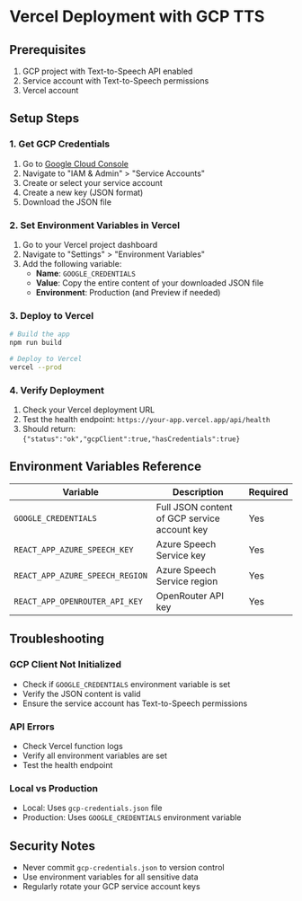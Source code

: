 # Vercel Deployment with GCP TTS

## Prerequisites
1. GCP project with Text-to-Speech API enabled
2. Service account with Text-to-Speech permissions
3. Vercel account

## Setup Steps

### 1. Get GCP Credentials
1. Go to [Google Cloud Console](https://console.cloud.google.com/)
2. Navigate to "IAM & Admin" > "Service Accounts"
3. Create or select your service account
4. Create a new key (JSON format)
5. Download the JSON file

### 2. Set Environment Variables in Vercel
1. Go to your Vercel project dashboard
2. Navigate to "Settings" > "Environment Variables"
3. Add the following variable:
   - **Name**: `GOOGLE_CREDENTIALS`
   - **Value**: Copy the entire content of your downloaded JSON file
   - **Environment**: Production (and Preview if needed)

### 3. Deploy to Vercel
```bash
# Build the app
npm run build

# Deploy to Vercel
vercel --prod
```

### 4. Verify Deployment
1. Check your Vercel deployment URL
2. Test the health endpoint: `https://your-app.vercel.app/api/health`
3. Should return: `{"status":"ok","gcpClient":true,"hasCredentials":true}`

## Environment Variables Reference

| Variable | Description | Required |
|----------|-------------|----------|
| `GOOGLE_CREDENTIALS` | Full JSON content of GCP service account key | Yes |
| `REACT_APP_AZURE_SPEECH_KEY` | Azure Speech Service key | Yes |
| `REACT_APP_AZURE_SPEECH_REGION` | Azure Speech Service region | Yes |
| `REACT_APP_OPENROUTER_API_KEY` | OpenRouter API key | Yes |

## Troubleshooting

### GCP Client Not Initialized
- Check if `GOOGLE_CREDENTIALS` environment variable is set
- Verify the JSON content is valid
- Ensure the service account has Text-to-Speech permissions

### API Errors
- Check Vercel function logs
- Verify all environment variables are set
- Test the health endpoint

### Local vs Production
- Local: Uses `gcp-credentials.json` file
- Production: Uses `GOOGLE_CREDENTIALS` environment variable

## Security Notes
- Never commit `gcp-credentials.json` to version control
- Use environment variables for all sensitive data
- Regularly rotate your GCP service account keys 